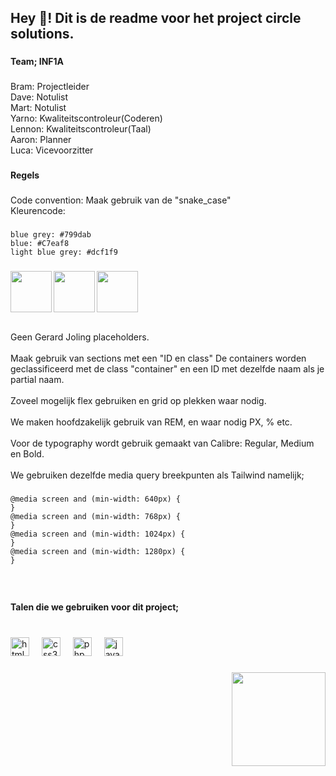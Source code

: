 <h2 align="left">Hey 👋! Dit is de readme voor het project circle solutions.</h2>

###

<h4 align="left">Team; INF1A</h4>

###

<p align="left">Bram: Projectleider<br>Dave: Notulist<br>Mart: Notulist<br>Yarno: Kwaliteitscontroleur(Coderen)<br>Lennon: Kwaliteitscontroleur(Taal)<br>Aaron: Planner<br>Luca: Vicevoorzitter</p>

###

<h4 align="left">Regels</h4>

###

<p align="left">Code convention: Maak gebruik van de "snake_case"<br>Kleurencode:</p>

###

```
blue grey: #799dab
blue: #C7eaf8 
light blue grey: #dcf1f9
```

###

<img align="left" height="66" src="https://encycolorpedia.nl/c7eaf8.svg"  />

###

<img align="left" height="66" src="https://encycolorpedia.nl/dcf1f9.svg"  />

###

<img align="left" height="66" src="https://encycolorpedia.nl/799dab.svg"  />

###

<br clear="both">
<br clear="both">
<p align="left">Geen Gerard Joling placeholders.<br><br>Maak gebruik van sections met een "ID en class" De containers worden geclassificeerd met de class "container" en een ID met dezelfde naam als je partial naam.<br><br>Zoveel mogelijk flex gebruiken en grid op plekken waar nodig.<br><br>We maken hoofdzakelijk gebruik van REM, en waar nodig PX, % etc.<br><br>Voor de typography wordt gebruik gemaakt van Calibre: Regular, Medium en Bold.<br><br>We gebruiken dezelfde media query breekpunten als Tailwind namelijk;</p>

###

```
@media screen and (min-width: 640px) {
}
@media screen and (min-width: 768px) {
}
@media screen and (min-width: 1024px) {
}
@media screen and (min-width: 1280px) {
}
```

###

<br clear="both">

<h4 align="left">Talen die we gebruiken voor dit project;</h4>

###

<br clear="both">

<div align="left">
  <img src="https://cdn.jsdelivr.net/gh/devicons/devicon/icons/html5/html5-plain-wordmark.svg" height="30" alt="html5 logo"  />
  <img width="12" />
  <img src="https://cdn.jsdelivr.net/gh/devicons/devicon/icons/css3/css3-plain-wordmark.svg" height="30" alt="css3 logo"  />
  <img width="12" />
  <img src="https://cdn.jsdelivr.net/gh/devicons/devicon/icons/php/php-plain.svg" height="30" alt="php logo"  />
  <img width="12" />
  <img src="https://cdn.jsdelivr.net/gh/devicons/devicon/icons/javascript/javascript-plain.svg" height="30" alt="javascript logo"  />
</div>

###

<img align="right" height="150" src="https://media.giphy.com/media/ui1hpJSyBDWlG/giphy.gif"  />

###